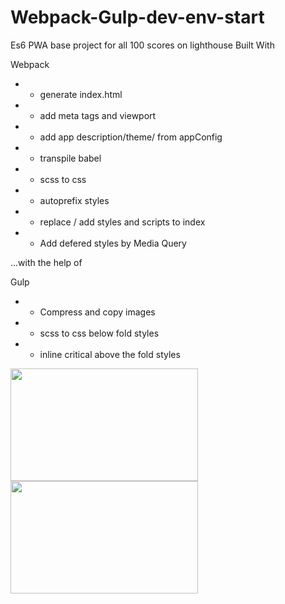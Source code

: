 # Webpack-Gulp-dev-env-start
Es6 PWA base project for all 100 scores on lighthouse
Built With

Webpack
*  - generate index.html
*  - add meta tags and viewport
*  - add app description/theme/ from appConfig
*  - transpile babel
*  - scss to css
*  - autoprefix styles
*  - replace / add styles and scripts to index
*  - Add defered styles by Media Query

...with the help of

Gulp
* - Compress and copy images
* - scss to css below fold styles
* - inline critical above the fold styles


<img src="https://tehnoblog.org/wp-content/uploads/2019/01/Google-Chrome-Lighthouse-Logo.png" width="300" height="180"/>
<img src="https://github.com/gtolan/Webpack-Gulp-dev-env-start/src/images/Screenshot 2018-12-19 at 22.28.26.png" width="300" height="180"/>

